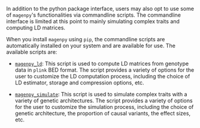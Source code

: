 In addition to the python package interface, users may also opt to use some of `magenpy`'s functionalities 
via commandline scripts. The commandline interface is limited at this point to mainly simulating complex traits 
and computing LD matrices.

When you install `magenpy` using `pip`, the commandline scripts are automatically installed on your system and 
are available for use. The available scripts are:

* [`magenpy_ld`](magenpy_ld.md): This script is used to compute LD matrices from genotype data in `plink` BED format. 
    The script provides a variety of options for the user to customize the LD computation process, including the 
    choice of LD estimator, storage and compression options, etc.

* [`magenpy_simulate`](magenpy_simulate.md): This script is used to simulate complex traits with a variety of genetic 
    architectures. The script provides a variety of options for the user to customize the simulation process, 
    including the choice of genetic architecture, the proportion of causal variants, the effect sizes, etc.